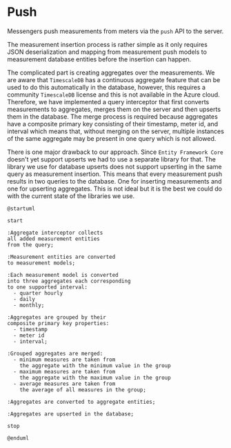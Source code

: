 # Push

Messengers push measurements from meters via the `push` API to the server.

The measurement insertion process is rather simple as it only requires JSON
deserialization and mapping from measurement push models to measurement database
entities before the insertion can happen.

The complicated part is creating aggregates over the measurements. We are aware
that `TimescaleDB` has a continuous aggregate feature that can be used to do
this automatically in the database, however, this requires a community
`TimescaleDB` license and this is not available in the Azure cloud. Therefore,
we have implemented a query interceptor that first converts measurements to
aggregates, merges them on the server and then upserts them in the database. The
merge process is required because aggregates have a composite primary key
consisting of their timestamp, meter id, and interval which means that, without
merging on the server, multiple instances of the same aggregate may be present
in one query which is not allowed.

There is one major drawback to our approach. Since `Entity Framework Core`
doesn't yet support upserts we had to use a separate library for that. The
library we use for database upserts does not support upserting in the same query
as measurement insertion. This means that every measurement push results in two
queries to the database. One for inserting measurements and one for upserting
aggregates. This is not ideal but it is the best we could do with the current
state of the libraries we use.

```plantuml
@startuml

start

:Aggregate interceptor collects
all added measurement entities
from the query;

:Measurement entities are converted
to measurement models;

:Each measurement model is converted
into three aggregates each corresponding
to one supported interval:
  - quarter hourly
  - daily
  - monthly;

:Aggregates are grouped by their
composite primary key properties:
  - timestamp
  - meter id
  - interval;

:Grouped aggregates are merged:
  - minimum measures are taken from
    the aggregate with the minimum value in the group
  - maximum measures are taken from
    the aggregate with the maximum value in the group
  - average measures are taken from
    the average of all measures in the group;

:Aggregates are converted to aggregate entities;

:Aggregates are upserted in the database;

stop

@enduml
```
